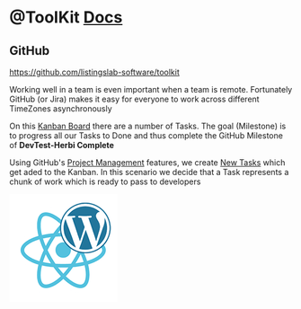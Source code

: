 # @ToolKit [Docs](../README.md)

## GitHub

https://github.com/listingslab-software/toolkit

Working well in a team is even important when a team is remote. Fortunately GitHub (or Jira) 
makes it easy for everyone to work across different TimeZones asynchronously 

On this [Kanban Board](https://github.com/listingslab-software/advicator/projects/1) there are a number of Tasks. The goal (Milestone) is to progress all our Tasks to Done and thus complete the GitHub Milestone of __DevTest-Herbi Complete__

Using GitHub's [Project Management](https://github.com/features/project-management/) features, we create [New Tasks](https://github.com/listingslab-software/advicator/issues/new/choose) which get aded to the Kanban. In this scenario we decide that a Task represents a chunk of work which is ready to pass to developers

![Listingslab @ToolKit](../png/react_wordpress.png)